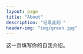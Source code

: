 ```yaml
---
layout: page
title: "About"
description: "记录此刻 " 
header-img: "img/green.jpg"
---
```


这一页填写你的自我介绍。





